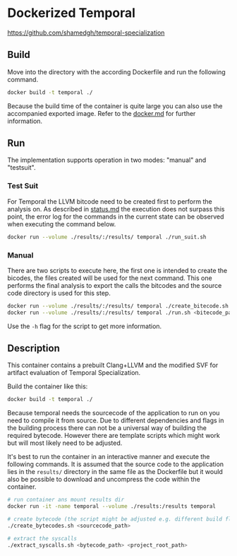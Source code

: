# Dockerized Temporal
https://github.com/shamedgh/temporal-specialization

## Build
Move into the directory with the according Dockerfile and run the following command.

```bash
docker build -t temporal ./
```

Because the build time of the container is quite large you can also use the accompanied exported image. Refer to the [docker.md](../../docs/markdown/docker.md) for further information. 

## Run
The implementation supports operation in two modes: "manual" and "testsuit".

### Test Suit
For Temporal the LLVM bitcode need to be created first to perform the analysis on. As described in [status.md](../../docs/markdown/status.md) the execution does not surpass this point, the error log for the commands in the current state can be observed when executing the command below.

```bash
docker run --volume ./results/:/results/ temporal ./run_suit.sh
```

### Manual
There are two scripts to execute here, the first one is intended to create the bicodes, the files created will be used for the next command. This one performs the final analysis to export the calls the bitcodes and the source code directory is used for this step.

```bash
docker run --volume ./results/:/results/ temporal ./create_bitecode.sh <sourcecode_dir_path>
docker run --volume ./results/:/results/ temporal ./run.sh <bitecode_path> <sourcecode_dir_path>
```

Use the `-h` flag for the script to get more information.




















## Description
This container contains a prebuilt Clang+LLVM and the modified SVF for artifact evaluation of Temporal Specialization.

Build the container like this:
```bash
docker build -t temporal ./
```

Because temporal needs the sourcecode of the application to run on you need to compile it from source. Due to different dependencies and flags in the building process there can not be a universal way of building the required bytecode. However there are template scripts which might work but will most likely need to be adjusted.

It's best to run the container in an interactive manner and execute the following commands. It is assumed that the source code to the application lies in the `results/` directory in the same file as the Dockerfile but it would also be possible to download and uncompress the code within the container. 
```bash
# run container ans mount results dir
docker run -it -name temporal --volume ./results:/results temporal

# create bytecode (the script might be adjusted e.g. different build flags, installing dependencies)
./create_bytecodes.sh <sourcecode_path>

# extract the syscalls
./extract_syscalls.sh <bytecode_path> <project_root_path>
```
